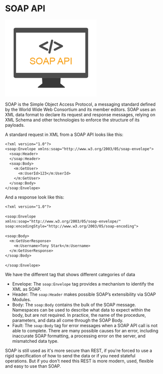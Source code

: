 # SOAP API

![](../../../.gitbook/assets/image%20%2824%29.png)

SOAP is the Simple Object Access Protocol, a messaging standard defined by the World Wide Web Consortium and its member editors. SOAP uses an XML data format to declare its request and response messages, relying on XML Schema and other technologies to enforce the structure of its payloads.

A standard request in XML from a SOAP API looks like this:

```markup
<?xml version="1.0"?>
<soap:Envelope xmlns:soap="http://www.w3.org/2003/05/soap-envelope">
  <soap:Header>
  </soap:Header>
  <soap:Body>
    <m:GetUser>
      <m:UserId>123</m:UserId>
    </m:GetUser>
  </soap:Body>
</soap:Envelope>
```

And a response look like this:

```markup
<?xml version="1.0"?>

<soap:Envelope
xmlns:soap="http://www.w3.org/2003/05/soap-envelope/"
soap:encodingStyle="http://www.w3.org/2003/05/soap-encoding">

<soap:Body>
  <m:GetUserResponse>
    <m:Username>Tony Stark</m:Username>
  </m:GetUserResponse>
</soap:Body>

</soap:Envelope>
```

We have the different tag that shows different categories of data

* Envelope: The `soap:Envelope` tag provides a mechanism to identify the XML as SOAP.
* Header: The `soap:Header` makes possible SOAP’s extensibility via SOAP Modules.
* Body:  The `soap:Body` contains the bulk of the SOAP message. Namespaces can be used to describe what data to expect within the body, but are not required. In practice, the name of the procedure, parameters, and data all come through the SOAP Body.
* Fault: The `soap:Body` tag for error messages when a SOAP API call is not able to complete. There are many possible causes for an error, including inaccurate SOAP formatting, a processing error on the server, and mismatched data type.

SOAP is still used as it's more secure than REST, if you're forced to use a rigid specification of how to send the data or if you need stateful operations. But if you don't need this REST is more modern, used, flexible and easy to use than SOAP.

